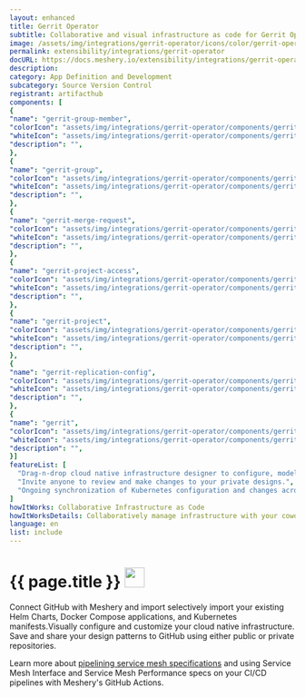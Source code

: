 ```yaml
---
layout: enhanced
title: Gerrit Operator
subtitle: Collaborative and visual infrastructure as code for Gerrit Operator
image: /assets/img/integrations/gerrit-operator/icons/color/gerrit-operator-color.svg
permalink: extensibility/integrations/gerrit-operator
docURL: https://docs.meshery.io/extensibility/integrations/gerrit-operator
description: 
category: App Definition and Development
subcategory: Source Version Control
registrant: artifacthub
components: [
{
"name": "gerrit-group-member",
"colorIcon": "assets/img/integrations/gerrit-operator/components/gerrit-group-member/icons/color/gerrit-group-member-color.svg",
"whiteIcon": "assets/img/integrations/gerrit-operator/components/gerrit-group-member/icons/white/gerrit-group-member-white.svg",
"description": "",
},
{
"name": "gerrit-group",
"colorIcon": "assets/img/integrations/gerrit-operator/components/gerrit-group/icons/color/gerrit-group-color.svg",
"whiteIcon": "assets/img/integrations/gerrit-operator/components/gerrit-group/icons/white/gerrit-group-white.svg",
"description": "",
},
{
"name": "gerrit-merge-request",
"colorIcon": "assets/img/integrations/gerrit-operator/components/gerrit-merge-request/icons/color/gerrit-merge-request-color.svg",
"whiteIcon": "assets/img/integrations/gerrit-operator/components/gerrit-merge-request/icons/white/gerrit-merge-request-white.svg",
"description": "",
},
{
"name": "gerrit-project-access",
"colorIcon": "assets/img/integrations/gerrit-operator/components/gerrit-project-access/icons/color/gerrit-project-access-color.svg",
"whiteIcon": "assets/img/integrations/gerrit-operator/components/gerrit-project-access/icons/white/gerrit-project-access-white.svg",
"description": "",
},
{
"name": "gerrit-project",
"colorIcon": "assets/img/integrations/gerrit-operator/components/gerrit-project/icons/color/gerrit-project-color.svg",
"whiteIcon": "assets/img/integrations/gerrit-operator/components/gerrit-project/icons/white/gerrit-project-white.svg",
"description": "",
},
{
"name": "gerrit-replication-config",
"colorIcon": "assets/img/integrations/gerrit-operator/components/gerrit-replication-config/icons/color/gerrit-replication-config-color.svg",
"whiteIcon": "assets/img/integrations/gerrit-operator/components/gerrit-replication-config/icons/white/gerrit-replication-config-white.svg",
"description": "",
},
{
"name": "gerrit",
"colorIcon": "assets/img/integrations/gerrit-operator/components/gerrit/icons/color/gerrit-color.svg",
"whiteIcon": "assets/img/integrations/gerrit-operator/components/gerrit/icons/white/gerrit-white.svg",
"description": "",
}]
featureList: [
  "Drag-n-drop cloud native infrastructure designer to configure, model, and deploy your workloads.",
  "Invite anyone to review and make changes to your private designs.",
  "Ongoing synchronization of Kubernetes configuration and changes across any number of clusters."
]
howItWorks: Collaborative Infrastructure as Code
howItWorksDetails: Collaboratively manage infrastructure with your coworkers synchronously sharing the same designs.
language: en
list: include
---
```

<h1>{{ page.title }} <img src="{{ page.image }}" style="width: 35px; height: 35px;" /></h1>

<p>

</p>
<p>
    Connect GitHub with Meshery and import selectively import your existing Helm Charts, Docker Compose applications, and Kubernetes manifests.Visually configure and customize your cloud native infrastructure.
    Save and share your design patterns to GitHub using either public or private repositories.
</p>
<p>
    Learn more about <a href="/blog/service-mesh-specifications/pipelining-service-mesh-specifications">pipelining service mesh specifications</a> and using Service Mesh Interface and Service Mesh Performance specs on your CI/CD pipelines with Meshery's GitHub Actions.
</p>
